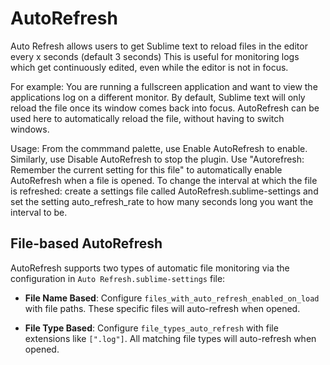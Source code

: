 # AutoRefresh
Auto Refresh allows users to get Sublime text to reload files in the editor every x seconds (default 3 seconds)
This is useful for monitoring logs which get continuously edited, even while the editor is not in focus.

For example: You are running a fullscreen application and want to view the applications log on a different monitor.
By default, Sublime text will only reload the file once its window comes back into focus. 
AutoRefresh can be used here to automatically reload the file, without having to switch windows.

Usage:
From the commmand palette, use Enable AutoRefresh to enable. Similarly, use Disable AutoRefresh to stop the plugin.
Use "Autorefresh: Remember the current setting for this file" to automatically enable AutoRefresh when a file is opened.
To change the interval at which the file is refreshed: create a settings file called AutoRefresh.sublime-settings and set the setting auto_refresh_rate to how many seconds long you want the interval to be.


## File-based AutoRefresh

AutoRefresh supports two types of automatic file monitoring via the configuration in `Auto Refresh.sublime-settings` file:

- **File Name Based**: Configure `files_with_auto_refresh_enabled_on_load` with file paths. These specific files will auto-refresh when opened.

- **File Type Based**: Configure `file_types_auto_refresh` with file extensions like `[".log"]`. All matching file types will auto-refresh when opened.
